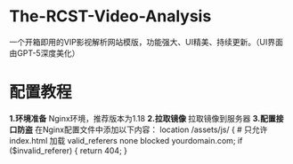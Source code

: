 # The-RCST-Video-Analysis
一个开箱即用的VIP影视解析网站模版，功能强大、UI精美、持续更新。（UI界面由GPT-5深度美化）
# 配置教程
**1.环境准备** Nginx环境，推荐版本为1.18
**2.拉取镜像** 拉取镜像到服务器
**3.配置接口防盗** 在Nginx配置文件中添加以下内容：
location /assets/js/ {
    # 只允许 index.html 加载
    valid_referers none blocked yourdomain.com;
    if ($invalid_referer) {
        return 404;
    }
